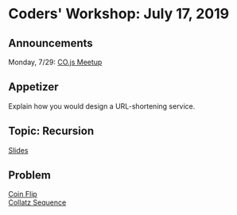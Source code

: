 # Coders' Workshop: July 17, 2019

## Announcements

Monday, 7/29: [CO.js Meetup](https://www.meetup.com/Bootcampers-Collective/events/ztvncryzkbmc/)

## Appetizer

Explain how you would design a URL-shortening service.

## Topic: Recursion

[Slides](https://slides.com/bbyunis/coder-s-workshop-15)

## Problem

[Coin Flip](https://github.com/andy-young/Coders-Workshop/blob/master/Coding-Challenges/coinFlip/)  
[Collatz Sequence](https://github.com/andy-young/Coders-Workshop/blob/master/Coding-Challenges/collatzSequence/collatzSequence.md)
